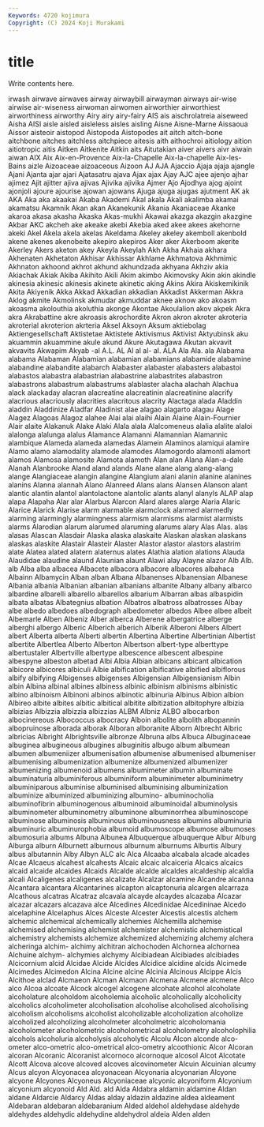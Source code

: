 ```yaml
---
Keywords: 4720 kojimura
Copyright: (C) 2024 Koji Murakami
---
```


# title

Write contents here.



irwash airwave airwaves airway airwaybill airwayman airways air-wise airwise
air-wiseness airwoman airwomen airworthier airworthiest airworthiness airworthy Airy airy airy-fairy
AIS ais aischrolatreia aiseweed Aisha AISI aisle aisled aisleless aisles
aisling Aisne Aisne-Marne Aissaoua Aissor aisteoir aistopod Aistopoda Aistopodes ait
aitch aitch-bone aitchbone aitches aitchless aitchpiece aitesis aith aithochroi aitiology
aition aitiotropic aitis Aitken Aitkenite Aitkin aits Aitutakian aiver aivers
aivr aiwain aiwan AIX Aix Aix-en-Provence Aix-la-Chapelle Aix-la-chapelle Aix-les-Bains aizle
Aizoaceae aizoaceous Aizoon AJ AJA Ajaccio Ajaja ajaja ajangle Ajani
Ajanta ajar ajari Ajatasatru ajava Ajax ajax Ajay AJC ajee
ajenjo ajhar ajimez Ajit ajitter ajiva ajivas Ajivika ajivika Ajmer
Ajo Ajodhya ajog ajoint ajonjoli ajoure ajourise ajowan ajowans Ajuga
ajuga ajugas ajutment AK ak AKA Aka aka akaakai Akaba
Akademi Akal akala Akali akalimba akamai akamatsu Akamnik Akan akan
Akanekunik Akania Akaniaceae Akanke akaroa akasa akasha Akaska Akas-mukhi Akawai
akazga akazgin akazgine Akbar AKC akcheh ake akeake akebi Akebia
aked akee akees akehorne akeki Akel Akela akela akelas Akeldama
Akeley akeley akemboll akenbold akene akenes akenobeite akepiro akepiros Aker
aker Akerboom akerite Akerley Akers aketon akey Akeyla Akeylah Akh
Akha Akhaia akhara Akhenaten Akhetaton Akhisar Akhissar Akhlame Akhmatova Akhmimic
Akhnaton akhoond akhrot akhund akhundzada akhyana Akhziv akia Akiachak Akiak
Akiba Akihito Akili Akim akimbo Akimovsky Akin akin akindle akinesia
akinesic akinesis akinete akinetic aking Akins Akira Akiskemikinik Akita Akiyenik
Akka Akkad Akkadian akkadian Akkadist Akkerman Akkra Aklog akmite Akmolinsk
akmudar akmuddar aknee aknow ako akoasm akoasma akolouthia akoluthia akonge
Akontae Akoulalion akov akpek Akra akra Akrabattine akre akroasis akrochordite
Akron akron akroter akroteria akroterial akroterion akrteria Aksel Aksoyn Aksum
aktiebolag Aktiengesellschaft Aktistetae Aktistete Aktivismus Aktivist Aktyubinsk aku akuammin akuammine
akule akund Akure Akutagawa Akutan akvavit akvavits Akwapim Akyab -al
A.L. AL Al al al- al. ALA Ala Ala. ala
Alabama alabama Alabaman Alabamian alabamian alabamians alabamide alabamine alabandine alabandite
alabarch Alabaster alabaster alabasters alabastoi alabastos alabastra alabastrian alabastrine alabastrites
alabastron alabastrons alabastrum alabastrums alablaster alacha alachah Alachua alack alackaday
alacran alacreatine alacreatinin alacreatinine alacrify alacrious alacriously alacrities alacritous alacrity
Alactaga alada Aladdin aladdin Aladdinize Aladfar Aladinist alae alagao alagarto
alagau Alage Alagez Alagoas Alagoz alahee Alai alai alaihi Alain
Alaine Alain-Fournier Alair alaite Alakanuk Alake Alaki Alala alala Alalcomeneus
alalia alalite alaloi alalonga alalunga alalus Alamance Alamanni Alamannian Alamannic
alambique Alameda alameda alamedas Alamein Alaminos alamiqui alamire Alamo alamo
alamodality alamode alamodes Alamogordo alamonti alamort alamos Alamosa alamosite Alamota
alamoth Alan alan Alana Alan-a-dale Alanah Alanbrooke Aland aland alands
Alane alane alang alang-alang alange Alangiaceae alangin alangine Alangium alani
alanin alanine alanines alanins Alanna alannah Alano Alanreed Alans alans
Alansen Alanson alant alantic alantin alantol alantolactone alantolic alants alanyl
alanyls ALAP alap alapa Alapaha Alar alar Alarbus Alarcon Alard
alares alarge Alaria Alaric Alarice Alarick Alarise alarm alarmable alarmclock
alarmed alarmedly alarming alarmingly alarmingness alarmism alarmisms alarmist alarmists alarms
Alarodian alarum alarumed alaruming alarums alary Alas Alas. alas alasas
Alascan Alasdair Alaska alaska alaskaite Alaskan alaskan alaskans alaskas alaskite
Alastair Alasteir Alaster Alastor alastor alastors alastrim alate Alatea alated
alatern alaternus alates Alathia alation alations Alauda Alaudidae alaudine alaund
Alaunian alaunt Alawi alay Alayne alazor Alb Alb. alb Alba
alba albacea Albacete albacora albacore albacores albahaca Albainn Albamycin Alban
alban Albana Albanenses Albanensian Albanese Albania albania Albanian albanian albanians
albanite Albany albany albarco albardine albarelli albarello albarellos albarium Albarran
albas albaspidin albata albatas Albategnius albation Albatros albatross albatrosses Albay
albe albedo albedoes albedograph albedometer albedos Albee albee albeit Albemarle
Alben Albeniz Alber alberca Alberene albergatrice alberge alberghi albergo Alberic
Alberich alberich Alberik Alberoni Albers Albert albert Alberta alberta Alberti
albertin Albertina Albertine Albertinian Albertist albertite Albertlea Alberto Alberton Albertson
albert-type alberttype albertustaler Albertville albertype albescence albescent albespine albespyne albeston
albetad Albi Albia Albian albicans albicant albication albicore albicores albiculi
Albie albification albificative albified albiflorous albify albifying Albigenses albigenses Albigensian
Albigensianism Albin albin Albina albinal albines albiness albinic albinism albinisms
albinistic albino albinoism Albinoni albinos albinotic albinuria Albinus Albion albion
Albireo albite albites albitic albitical albitite albitization albitophyre albizia albizias
Albizzia albizzia albizzias ALBM Albniz ALBO albocarbon albocinereous Albococcus albocracy
Alboin albolite albolith albopannin albopruinose alborada alborak Alboran alboranite Alborn
Albrecht Albric albricias Albright Albrightsville albronze Albruna albs Albuca Albuginaceae
albuginea albugineous albugines albuginitis albugo album albumean albumen albumeniizer albumenisation
albumenise albumenised albumeniser albumenising albumenization albumenize albumenized albumenizer albumenizing albumenoid
albumens albumimeter albumin albuminate albuminaturia albuminiferous albuminiform albuminimeter albuminimetry albuminiparous
albuminise albuminised albuminising albuminization albuminize albuminized albuminizing albumino- albuminocholia albuminofibrin
albuminogenous albuminoid albuminoidal albuminolysis albuminometer albuminometry albuminone albuminorrhea albuminoscope albuminose
albuminosis albuminous albuminousness albumins albuminuria albuminuric albuminurophobia albumoid albumoscope albumose
albumoses albumosuria albums Albuna Albunea Albuquerque albuquerque Albur Alburg Alburga
alburn Alburnett alburnous alburnum alburnums Alburtis Albury albus albutannin Alby
Albyn ALC alc Alca Alcaaba alcabala alcade alcades Alcae Alcaeus
alcahest alcahests Alcaic alcaic alcaiceria Alcaics alcaics alcaid alcaide alcaides
Alcaids Alcalde alcalde alcaldes alcaldeship alcaldia alcali Alcaligenes alcaligenes alcalizate
Alcalzar alcamine Alcandre alcanna Alcantara alcantara Alcantarines alcapton alcaptonuria alcargen
alcarraza Alcathous alcatras Alcatraz alcavala alcayde alcaydes alcazaba Alcazar alcazar
alcazars alcazava alce Alcedines Alcedinidae Alcedininae Alcedo alcelaphine Alcelaphus Alces
Alceste Alcester Alcestis alcestis alchem alchemic alchemical alchemically alchemies Alchemilla
alchemise alchemised alchemising alchemist alchemister alchemistic alchemistical alchemistry alchemists alchemize
alchemized alchemizing alchemy alchera alcheringa alchim- alchimy alchitran alchochoden Alchornea
alchornea Alchuine alchym- alchymies alchymy Alcibiadean Alcibiades alcibiades Alcicornium alcid
Alcidae Alcide Alcides Alcidice alcidine alcids Alcimede Alcimedes Alcimedon Alcina
Alcine alcine Alcinia Alcinous Alcippe Alcis Alcithoe alclad Alcmaeon Alcman
Alcmaon Alcmena Alcmene alcmene Alco alco Alcoa alcoate Alcock alcogel
alcogene alcohate alcohol alcoholate alcoholature alcoholdom alcoholemia alcoholic alcoholically alcoholicity
alcoholics alcoholimeter alcoholisation alcoholise alcoholised alcoholising alcoholism alcoholisms alcoholist alcoholizable
alcoholization alcoholize alcoholized alcoholizing alcoholmeter alcoholmetric alcoholomania alcoholometer alcoholometric alcoholometrical
alcoholometry alcoholophilia alcohols alcoholuria alcoholysis alcoholytic Alcolu Alcon alconde alco-ometer
alco-ometric alco-ometrical alco-ometry alcoothionic Alcor Alcoran alcoran Alcoranic Alcoranist alcornoco
alcornoque alcosol Alcot Alcotate Alcott Alcova alcove alcoved alcoves alcovinometer
Alcuin Alcuinian alcumy Alcus alcyon Alcyonacea alcyonacean Alcyonaria alcyonarian Alcyone
alcyone Alcyones Alcyoneus Alcyoniaceae alcyonic alcyoniform Alcyonium alcyonium alcyonoid Ald
Ald. ald Alda Aldabra aldamin aldamine Aldan aldane Aldarcie Aldarcy
Aldas alday aldazin aldazine aldea aldeament Aldebaran aldebaran aldebaranium Alded
aldehol aldehydase aldehyde aldehydes aldehydic aldehydine aldehydrol aldeia Alden alden
